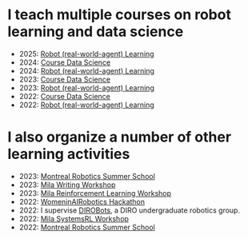 # I teach multiple courses on robot learning and data science


- 2025: [Robot (real-world-agent) Learning](/teaching/ift6163-new.html)
- 2024: [Course Data Science](https://fracturedplane.notion.site/fracturedplane/Data-Science-Course-IFT6758B-3cf2090ca067441f9325aad99f062646)
- 2024: [Robot (real-world-agent) Learning](/teaching/ift6163.html)
- 2023: [Course Data Science](https://fracturedplane.notion.site/fracturedplane/Data-Science-Course-IFT6758B-3cf2090ca067441f9325aad99f062646)
- 2023: [Robot (real-world-agent) Learning](/teaching/ift6163.html)
- 2022: [Course Data Science](https://fracturedplane.notion.site/fracturedplane/Data-Science-Course-IFT6758B-3cf2090ca067441f9325aad99f062646)
- 2022: [Robot (real-world-agent) Learning](/teaching/ift6163.html)

# I also organize a number of other learning activities

- 2023: [Montreal Robotics Summer School](https://www.notion.so/fracturedplane/Montreal-Robotics-Summer-School-2023-66f5adec51d2420fb7e6878edb51a6ca?pvs=4)
- 2023: [Mila Writing Workshop](https://www.notion.so/fracturedplane/Mila-Writing-Workshop-aka-how-to-write-better-than-ChatGpt-35c50d26bdc24dde96c38702dab99594?pvs=4)
- 2023: [Mila Reinforcement Learning Workshop](https://www.notion.so/fracturedplane/Mila-Reinforcement-Learning-Workshop-2023-3ec7aa507d4a41cb8c6982a3dfa666e1?pvs=4)
- 2022: [WomeninAIRobotics Hackathon](https://www.womeninairobotics.de/robohackathon)
- 2022: I supervise [DIROBots](dirobots.github.io/), a DIRO undergraduate robotics group.
- 2022: [Mila SystemsRL Workshop](https://www.notion.so/fracturedplane/Mila-SystemsRL-Workshop-c690921eb65e4e9fb8ebdb9d240895f2?pvs=4) 
- 2022: [Montreal Robotics Summer School](https://www.notion.so/fracturedplane/old-Montreal-Robotics-Summer-School-2022-e9c969cc262b4f85aa17e5808a51e225?pvs=4)

